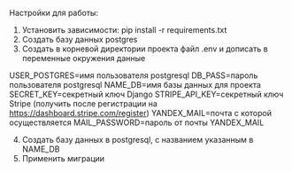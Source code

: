 Настройки для работы:
1) Установить зависимости: pip install -r requirements.txt
2) Создать базу данных postgres
3) Создать в корневой директории проекта файл .env и дописать в переменные окружения данные

USER_POSTGRES=имя пользователя postgresql
DB_PASS=пароль пользователя postgresql
NAME_DB=имя базы данных для проекта
SECRET_KEY=секретный ключ Django
STRIPE_API_KEY=секретный ключ Stripe (получить после регистрации на https://dashboard.stripe.com/register)
YANDEX_MAIL=почта с которой осуществляется
MAIL_PASSWORD=пароль от почты YANDEX_MAIL

4) Создать базу данных в postgresql, c названием указанным в NAME_DB
5) Применить миграции
